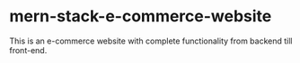 # mern-stack-e-commerce-website

This is an e-commerce website with complete functionality from backend till front-end. 
